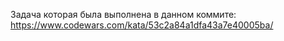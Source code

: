 Задача которая была выполнена в данном коммите: https://www.codewars.com/kata/53c2a84a1dfa43a7e40005ba/